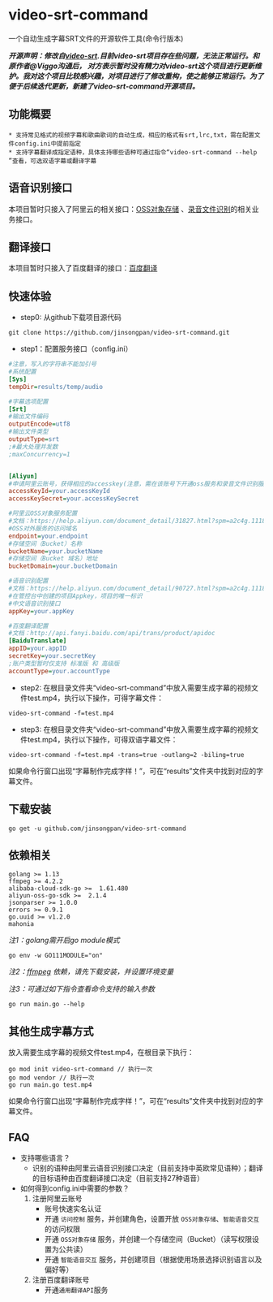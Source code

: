# video-srt-command
一个自动生成字幕SRT文件的开源软件工具(命令行版本)

***开源声明：修改自[video-srt](https://github.com/wxbool/video-srt).目前video-srt项目存在些问题，无法正常运行。和原作者@Viggo沟通后，
对方表示暂时没有精力对video-srt这个项目进行更新维护。我对这个项目比较感兴趣，对项目进行了修改重构，使之能够正常运行。为了便于后续迭代更新，新建了video-srt-command开源项目。***

## 功能概要
    * 支持常见格式的视频字幕和歌曲歌词的自动生成，相应的格式有srt,lrc,txt，需在配置文件config.ini中提前指定
    * 支持字幕翻译成指定语种，具体支持哪些语种可通过指令“video-srt-command --help ”查看，可选双语字幕或翻译字幕

## 语音识别接口
本项目暂时只接入了阿里云的相关接口：[OSS对象存储](https://www.aliyun.com/product/oss?spm=5176.12825654.eofdhaal5.13.e9392c4aGfj5vj&aly_as=K11FcpO8)
、[录音文件识别](https://ai.aliyun.com/nls/filetrans?spm=5176.12061031.1228726.1.47fe3cb43I34mn)的相关业务接口。

## 翻译接口
本项目暂时只接入了百度翻译的接口：[百度翻译](https://fanyi-api.baidu.com/product/113)

## 快速体验
- step0: 从github下载项目源代码
```shell
git clone https://github.com/jinsongpan/video-srt-command.git
```
- step1：配置服务接口（config.ini）
```ini
#注意，写入的字符串不能加引号
#系统配置
[Sys]
tempDir=results/temp/audio

#字幕选项配置
[Srt]
#输出文件编码
outputEncode=utf8
#输出文件类型
outputType=srt
;#最大处理并发数
;maxConcurrency=1


[Aliyun]
#申请阿里云账号，获得相应的accesskey(注意，需在该账号下开通oss服务和录音文件识别服务)
accessKeyId=your.accessKeyId
accessKeySecret=your.accessKeySecret

#阿里云OSS对象服务配置
#文档：https://help.aliyun.com/document_detail/31827.html?spm=a2c4g.11186623.6.582.4e7858a85Dr5pA
#OSS对外服务的访问域名
endpoint=your.endpoint
#存储空间（Bucket）名称
bucketName=your.bucketName
#存储空间（Bucket 域名）地址
bucketDomain=your.bucketDomain

#语音识别配置
#文档：https://help.aliyun.com/document_detail/90727.html?spm=a2c4g.11186623.6.581.691af6ebYsUkd1
#在管控台中创建的项目Appkey，项目的唯一标识
#中文语音识别接口
appKey=your.appKey

#百度翻译配置
#文档：http://api.fanyi.baidu.com/api/trans/product/apidoc
[BaiduTranslate]
appID=your.appID
secretKey=your.secretKey
;账户类型暂时仅支持 标准版 和 高级版
accountType=your.accountType
```
- step2: 在根目录文件夹“video-srt-command”中放入需要生成字幕的视频文件test.mp4，执行以下操作，可得字幕文件：
```shell
video-srt-command -f=test.mp4
```
- step3: 在根目录文件夹“video-srt-command”中放入需要生成字幕的视频文件test.mp4，执行以下操作，可得双语字幕文件：
```shell
video-srt-command -f=test.mp4 -trans=true -outlang=2 -biling=true
```
如果命令行窗口出现“字幕制作完成字样！”，可在“results”文件夹中找到对应的字幕文件。

## 下载安装
```shell
go get -u github.com/jinsongpan/video-srt-command
```

## 依赖相关
```shell
golang >= 1.13 
ffmpeg >= 4.2.2
alibaba-cloud-sdk-go >=  1.61.480
aliyun-oss-go-sdk >=  2.1.4
jsonparser >= 1.0.0
errors >= 0.9.1
go.uuid >= v1.2.0
mahonia
```
*注1：golang需开启go module模式*
```shell script
go env -w GO111MODULE="on"
```
*注2：[ffmpeg](http://ffmpeg.org/) 依赖，请先下载安装，并设置环境变量*

*注3：可通过如下指令查看命令支持的输入参数*
```shell script
go run main.go --help
```


## 其他生成字幕方式
放入需要生成字幕的视频文件test.mp4，在根目录下执行：
```shell
go mod init video-srt-command // 执行一次
go mod vendor // 执行一次
go run main.go test.mp4
```
如果命令行窗口出现“字幕制作完成字样！”，可在“results”文件夹中找到对应的字幕文件。



## FAQ
* 支持哪些语言？
    * 识别的语种由阿里云语音识别接口决定（目前支持中英欧常见语种）；翻译的目标语种由百度翻译接口决定（目前支持27种语音）
* 如何得到config.ini中需要的参数？
    1. 注册阿里云账号
        * 账号快速实名认证
        * 开通 `访问控制` 服务，并创建角色，设置开放 `OSS对象存储`、`智能语音交互` 的访问权限 
        * 开通 `OSS对象存储` 服务，并创建一个存储空间（Bucket）（读写权限设置为公共读）
        * 开通 `智能语音交互` 服务，并创建项目（根据使用场景选择识别语言以及偏好等）
    2. 注册百度翻译账号
        * 开通`通用翻译API`服务